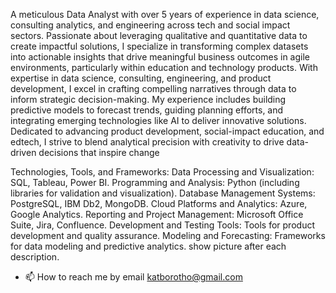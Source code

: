 A meticulous Data Analyst with over 5 years of experience in data science, consulting analytics, and engineering across tech and social impact sectors. Passionate about leveraging qualitative and quantitative data to create impactful solutions, I specialize in transforming complex datasets into actionable insights that drive meaningful business outcomes in agile environments, particularly within education and technology products.
With expertise in data science, consulting, engineering, and product development, I excel in crafting compelling narratives through data to inform strategic decision-making. My experience includes building predictive models to forecast trends, guiding planning efforts, and integrating emerging technologies like AI to deliver innovative solutions. Dedicated to advancing product development, social-impact education, and edtech, I strive to blend analytical precision with creativity to drive data-driven decisions that inspire change


Technologies, Tools, and Frameworks:
Data Processing and Visualization: SQL, Tableau, Power BI.
Programming and Analysis: Python (including libraries for validation and visualization).
Database Management Systems: PostgreSQL, IBM Db2, MongoDB.
Cloud Platforms and Analytics: Azure, Google Analytics.
Reporting and Project Management: Microsoft Office Suite, Jira, Confluence.
Development and Testing Tools: Tools for product development and quality assurance.
Modeling and Forecasting: Frameworks for data modeling and predictive analytics.  show picture after each description. 

- 📫 How to reach me by email katborotho@gmail.com

<!---
Borotho/Borotho is a ✨ special ✨ repository because its `README.md` (this file) appears on your GitHub profile.
You can click the Preview link to take a look at your changes.
--->
